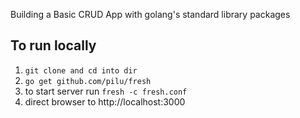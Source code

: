 Building a Basic CRUD App with golang's standard library packages


## To run locally

<ol>
    <li><code>git clone and cd into dir</code></li>
    <li><code>go get github.com/pilu/fresh</code></li>
    <li>to start server run <code>fresh -c fresh.conf</code></li>
    <li>direct browser to http://localhost:3000</li>
</ol>

